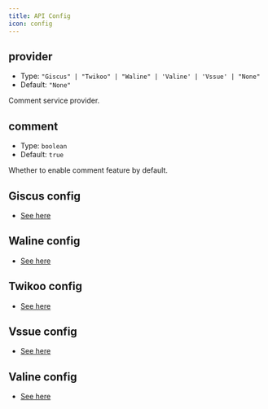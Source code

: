 ```yaml
---
title: API Config
icon: config
---
```


## provider

- Type: `"Giscus" | "Twikoo" | "Waline" | 'Valine' | 'Vssue' | "None"`
- Default: `"None"`

Comment service provider.

## comment

- Type: `boolean`
- Default: `true`

Whether to enable comment feature by default.

## Giscus config

- [See here](giscus.md)

## Waline config

- [See here](waline.md)

## Twikoo config

- [See here](twikoo.md)

## Vssue config

- [See here](vssue.md)

## Valine config

- [See here](valine.md)
